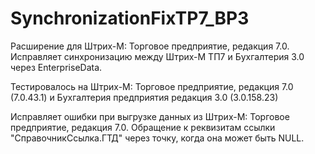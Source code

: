 # SynchronizationFixTP7_BP3 
Расширение для Штрих-М: Торговое предприятие, редакция 7.0.
Исправляет синхронизацию между Штрих-М ТП7 и Бухгалтерия 3.0 через EnterpriseData.

Тестировалось на Штрих-М: Торговое предприятие, редакция 7.0 (7.0.43.1) и Бухгалтерия предприятия редакция 3.0 (3.0.158.23)

Исправляет ошибки при выгрузке данных из Штрих-М: Торговое предприятие, редакция 7.0. Обращение к реквизитам ссылки "СправочникСсылка.ГТД" через точку, когда она может быть NULL.
